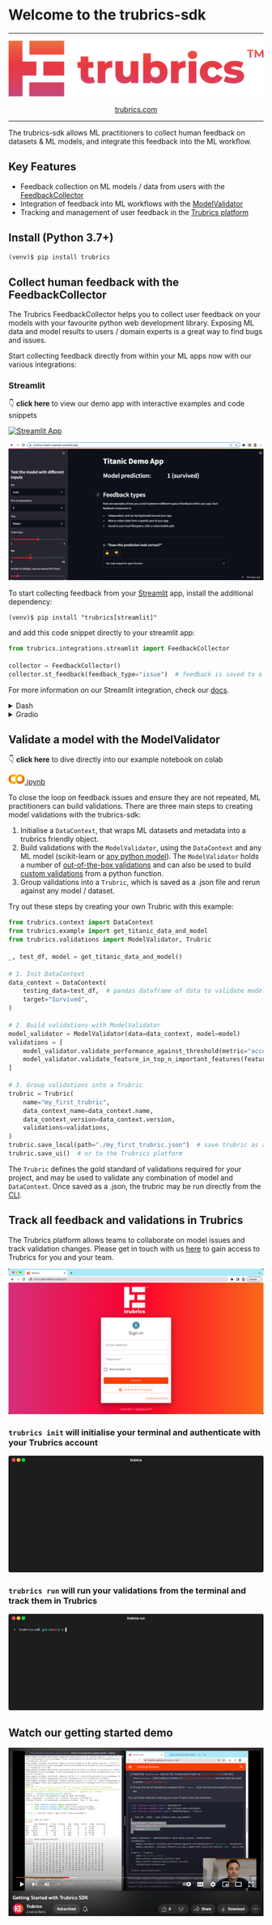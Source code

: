 # Welcome to the trubrics-sdk

---

<center>

![logo-gradient](./assets/logo-gradient.png)

[trubrics.com](https://www.trubrics.com/home)
</center>

---

The trubrics-sdk allows ML practitioners to collect human feedback on datasets & ML models, and integrate this feedback into the ML workflow.

## Key Features

- Feedback collection on ML models / data from users with the [FeedbackCollector](#collect-human-feedback-with-the-feedbackcollector)
- Integration of feedback into ML workflows with the [ModelValidator](#validate-a-model-with-the-modelvalidator)
- Tracking and management of user feedback in the [Trubrics platform](#track-all-feedback-and-validations-in-trubrics)

## Install (Python 3.7+)

```console
(venv)$ pip install trubrics
```

## Collect human feedback with the FeedbackCollector

The Trubrics FeedbackCollector helps you to collect user feedback on your models with your favourite python web development library. Exposing ML data and model results to users / domain experts is a great way to find bugs and issues.

Start collecting feedback directly from within your ML apps now with our various integrations:

### Streamlit

👇 **click here** to view our demo app with interactive examples and code snippets

[![Streamlit App](https://static.streamlit.io/badges/streamlit_badge_black_white.svg)](https://trubrics-titanic-example.streamlit.app)

<img src="./assets/streamlit-cloud-demo.png"  width="800">

To start collecting feedback from your [Streamlit](https://streamlit.io/) app, install the additional dependency:

```console
(venv)$ pip install "trubrics[streamlit]"
```

and add this code snippet directly to your streamlit app:
```py
from trubrics.integrations.streamlit import FeedbackCollector

collector = FeedbackCollector()
collector.st_feedback(feedback_type="issue")  # feedback is saved to a .json file
```

For more information on our Streamlit integration, check our [docs](https://trubrics.github.io/trubrics-sdk/feedback/).

<details>
  <summary>Dash</summary>

To get started with [Dash](https://dash.plotly.com/), install the additional dependency:

```console
(venv)$ pip install "trubrics[dash]"
```

And add this to your Dash app:
```py
from dash import Dash, html

from trubrics.integrations.dash import collect_feedback

app = Dash(__name__)

app.layout = html.Div([collect_feedback(tags=["Dash"])])

if __name__ == "__main__":
    app.run_server(debug=True)
```
</details>

<details>
  <summary>Gradio</summary>

To get started with [Gradio](https://gradio.app/), install the additional dependency:

```console
(venv)$ pip install "trubrics[gradio]"
```

And add this to your Gradio app:
```py
import gradio as gr

from trubrics.integrations.gradio import collect_feedback

with gr.Blocks() as demo:
    gr.Markdown("Gradio app to collect user feedback on models.")
    with gr.Tab("Feedback"):
        collect_feedback(tags=["Gradio"])

demo.launch()
```
</details>

## Validate a model with the ModelValidator

👇 **click here** to dive directly into our example notebook on colab

[![](./assets/colab-logo.png).ipynb](https://colab.research.google.com/github/trubrics/trubrics-sdk/blob/main/examples/classification_titanic/classification_full_demo.ipynb)

To close the loop on feedback issues and ensure they are not repeated, ML practitioners can build validations.
There are three main steps to creating model validations with the trubrics-sdk:

1. Initialise a `DataContext`, that wraps ML datasets and metadata into a trubrics friendly object.
2. Build validations with the `ModelValidator`, using the `DataContext` and any ML model (scikit-learn or [any python model](https://trubrics.github.io/trubrics-sdk/models/)). The `ModelValidator` holds a number of [out-of-the-box validations](https://trubrics.github.io/trubrics-sdk/validations/) and can also be used to build [custom validations](https://trubrics.github.io/trubrics-sdk/custom_validations/) from a python function.
3. Group validations into a `Trubric`, which is  saved as a .json file and rerun against any model / dataset.

Try out these steps by creating your own Trubric with this example:

```py
from trubrics.context import DataContext
from trubrics.example import get_titanic_data_and_model
from trubrics.validations import ModelValidator, Trubric

_, test_df, model = get_titanic_data_and_model()

# 1. Init DataContext
data_context = DataContext(
    testing_data=test_df,  # pandas dataframe of data to validate model on
    target="Survived",
)

# 2. Build validations with ModelValidator
model_validator = ModelValidator(data=data_context, model=model)
validations = [
    model_validator.validate_performance_against_threshold(metric="accuracy", threshold=0.7),
    model_validator.validate_feature_in_top_n_important_features(feature="Age", top_n_features=3),
]

# 3. Group validations into a Trubric
trubric = Trubric(
    name="my_first_trubric",
    data_context_name=data_context.name,
    data_context_version=data_context.version,
    validations=validations,
)
trubric.save_local(path="./my_first_trubric.json")  # save trubric as a local .json file
trubric.save_ui()  # or to the Trubrics platform
```

The `Trubric` defines the gold standard of validations required for your project, and may be used to validate any combination of model and `DataContext`. Once saved as a .json, the trubric may be run directly from the [CLI](https://trubrics.github.io/trubrics-sdk/run_trubrics/).


## Track all feedback and validations in Trubrics

The Trubrics platform allows teams to collaborate on model issues and track validation changes. Please get in touch with us [here](https://trubrics.com/demo/) to gain access to Trubrics for you and your team.

[![img](assets/trubrics-login.png)](https://trubrics.com/demo/)

### `trubrics init` will initialise your terminal and authenticate with your Trubrics account

<p align="center"><img src="./assets/trubrics-init.gif"/></p>

### `trubrics run` will run your validations from the terminal and track them in Trubrics

<p align="center"><img src="./assets/trubrics-run.gif"/></p>

## Watch our getting started demo

[![img](assets/yt-gs.png)](https://www.youtube.com/watch?v=gMK2ut_I4a0)
